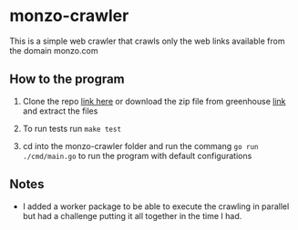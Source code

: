 # monzo-crawler
This is a simple web crawler that crawls only the web links available from the domain monzo.com
## How to the program

1) Clone the repo [link here](git@github.com:Mutusva/monzo-crawler.git) or download the zip file
   from greenhouse [link](https://app.greenhouse.io/tests/a0905d764a69b392bc88c55a82f62501?utm_medium=email&utm_source=TakeHomeTest&utm_source=Automated) and extract the files

3) To run tests run `make test`

2) cd into the monzo-crawler folder and run the commang `go run ./cmd/main.go` to run the program with default configurations



## Notes
- I added a worker package to be able to execute the crawling in parallel but had a challenge putting it all together in the time I had.
